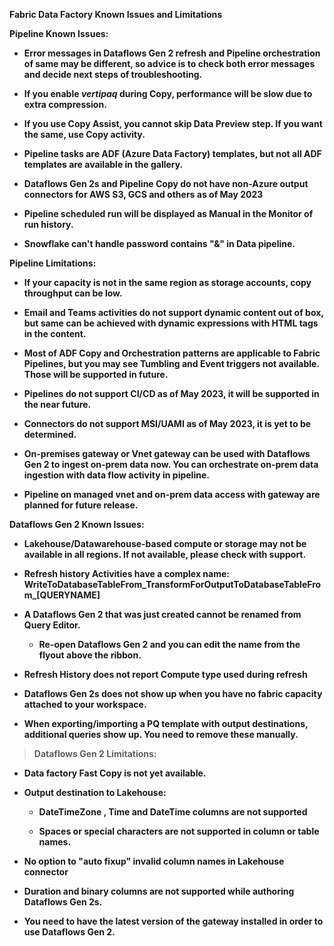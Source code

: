 **Fabric Data Factory Known Issues and Limitations**

**Pipeline Known Issues:**

-   **Error messages in Dataflows Gen 2 refresh and Pipeline
    orchestration of same may be different, so advice is to check both
    error messages and decide next steps of troubleshooting.**

-   **If you enable *vertipaq* during Copy, performance will be slow due
    to extra compression.**

-   **If you use Copy Assist, you cannot skip Data Preview step. If you
    want the same, use Copy activity.**

-   **Pipeline tasks are ADF (Azure Data Factory) templates, but not all
    ADF templates are available in the gallery.**

-   **Dataflows Gen 2s and Pipeline Copy do not have non-Azure output
    connectors for AWS S3, GCS and others as of May 2023**

-   **Pipeline scheduled run will be displayed as Manual in the Monitor
    of run history.**

-   **Snowflake can't handle password contains \"&\" in Data pipeline.**

**Pipeline Limitations:**

-   **If your capacity is not in the same region as storage accounts,
    copy throughput can be low.**

-   **Email and Teams activities do not support dynamic content out of
    box, but same can be achieved with dynamic expressions with HTML
    tags in the content.**

-   **Most of ADF Copy and Orchestration patterns are applicable to
    Fabric Pipelines, but you may see Tumbling and Event triggers not
    available. Those will be supported in future.**

-   **Pipelines do not support CI/CD as of May 2023, it will be
    supported in the near future.**

-   **Connectors do not support MSI/UAMI as of May 2023, it is yet to be
    determined.**

-   **On-premises gateway or Vnet gateway can be used with Dataflows Gen
    2 to ingest on-prem data now. You can orchestrate on-prem data
    ingestion with data flow activity in pipeline.**

-   **Pipeline on managed vnet and on-prem data access with gateway are
    planned for future release.**

**Dataflows Gen 2 Known Issues:**

-   **Lakehouse/Datawarehouse-based compute or storage may not be
    available in all regions. If not available, please check with
    support.**

-   **Refresh history Activities have a complex name:
    WriteToDatabaseTableFrom_TransformForOutputToDatabaseTableFrom\_\[QUERYNAME\]**


-   **A Dataflows Gen 2 that was just created cannot be renamed from
    Query Editor.**

    -   **Re-open Dataflows Gen 2 and you can edit the name from the
        flyout above the ribbon.**

-   **Refresh History does not report Compute type used during refresh**

-   **Dataflows Gen 2s does not show up when you have no fabric capacity
    attached to your workspace.**

-   **When exporting/importing a PQ template with output destinations,
    additional queries show up. You need to remove these manually.**

> **Dataflows Gen 2 Limitations:**

-   **Data factory Fast Copy is not yet available.**

-   **Output destination to Lakehouse:**

    -   **DateTimeZone , Time and DateTime columns are not supported**

    -   **Spaces or special characters are not supported in column or
        table names.**

-   **No option to "auto fixup" invalid column names in Lakehouse
    connector**

-   **Duration and binary columns are not supported while authoring
    Dataflows Gen 2s.**

-   **You need to have the latest version of the gateway installed in
    order to use Dataflows Gen 2.**
